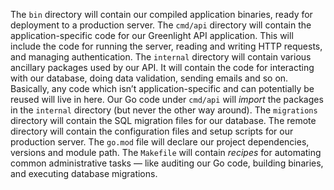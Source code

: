 The `bin` directory will contain our compiled application binaries, ready for deployment to a production server.
The `cmd/api` directory will contain the application-specific code for our Greenlight API application. This will include the code for running the server, reading and writing HTTP requests, and managing authentication.
The `internal` directory will contain various ancillary packages used by our API. It will contain the code for interacting with our database, doing data validation, sending emails and so on. Basically, any code which isn’t application-specific and can potentially be reused will live in here. Our Go code under `cmd/api` will <em>import</em> the packages in the `internal` directory (but never the other way around).
The `migrations` directory will contain the SQL migration files for our database. The remote directory will contain the configuration files and setup scripts for our
production server.
The `go.mod` file will declare our project dependencies, versions and module path.
The `Makefile` will contain <em>recipes</em> for automating common administrative tasks — like auditing our Go code, building binaries, and executing database migrations.